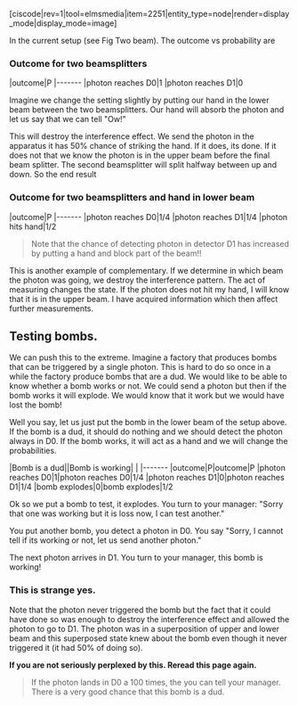 [ciscode|rev=1|tool=elmsmedia|item=2251|entity_type=node|render=display_mode|display_mode=image]


In the current setup (see Fig Two beam). The outcome vs probability are

### Outcome for two beamsplitters

|outcome|P
|-------
|photon reaches D0|1
|photon reaches D1|0

Imagine we change the setting slightly by putting our hand in the lower beam between the two beamsplitters. Our hand will absorb the photon and let us say that we can tell "Ow!" 

 This will destroy the interference effect. We send the photon in the apparatus it has 50% chance of striking the hand. If it does, its done. If it does not that we know the photon is in the upper beam before the final beam splitter. The second beamsplitter will split halfway between up and down. So the end result
 
 ### Outcome for two beamsplitters and hand in lower beam

|outcome|P
|-------
|photon reaches D0|1/4
|photon reaches D1|1/4
|photon hits hand|1/2

> Note that the chance of detecting photon in detector D1 has increased by putting a hand and block part of the beam!!

This is another example of complementary. If we determine in which beam the photon was going, we destroy the interference pattern. The act of measuring changes the state. If the photon does not hit my hand, I will know that it is in the upper beam. I have acquired information which then affect further measurements. 

## Testing bombs. 

We can push this to the extreme. Imagine a factory that produces bombs that can be triggered by a single photon. This is hard to do so once in a while the factory produce bombs that are a dud. We would like to be able to know whether a bomb works or not. We could send a photon but then if the bomb works it will explode. We would know that it work but we would have lost the bomb!

Well you say, let us just put the bomb in the lower beam of the setup above. If the bomb is a dud, it should do nothing and we should detect the photon always in D0. If the bomb works, it will act as a hand and we will change the probabilities. 

|Bomb is a dud||Bomb is working| |
|-------
|outcome|P|outcome|P
|photon reaches D0|1|photon reaches D0|1/4
|photon reaches D1|0|photon reaches D1|1/4
|bomb explodes|0|bomb explodes|1/2

Ok so we put a bomb to test, it explodes. You turn to your manager: "Sorry that one was working but it is loss now, I can test another."

You put another bomb, you detect a photon in D0. You say "Sorry, I cannot tell if its working or not, let us send another photon."
 
The next photon arrives in D1. You turn to your manager, this bomb is working!

### This is strange yes. 

Note that the photon never triggered the bomb but the fact that it could have done so was enough to destroy the interference effect and allowed the photon to go to D1. The photon was in a superposition of upper and lower beam and this superposed state knew about the bomb even though it never triggered it (it had 50% of doing so). 

**If you are not seriously perplexed by this. Reread this page again.**

> If the photon lands in D0 a 100 times, the you can tell your manager. There is a very good chance that this bomb is a dud. 